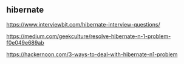 ## hibernate
https://www.interviewbit.com/hibernate-interview-questions/

https://medium.com/geekculture/resolve-hibernate-n-1-problem-f0e049e689ab

https://hackernoon.com/3-ways-to-deal-with-hibernate-n1-problem
